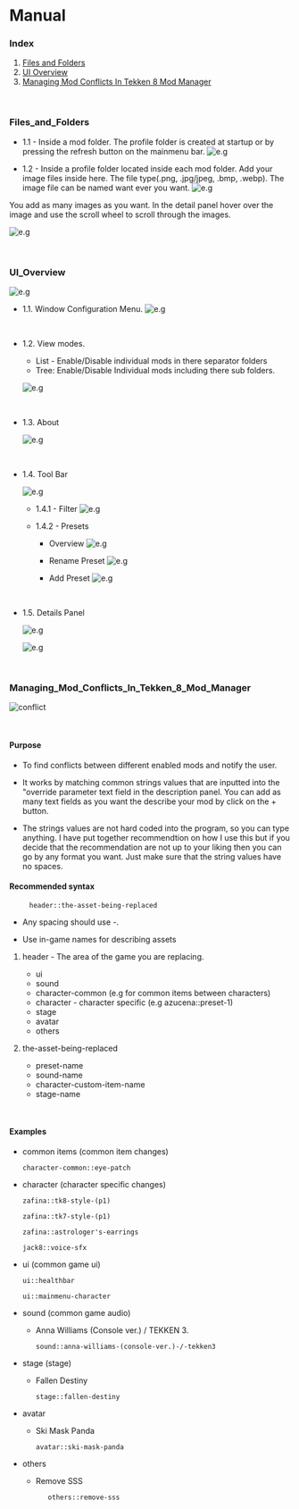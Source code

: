 
# Manual


### Index
1. [Files and Folders](#Files_and_Folders)
2. [UI Overview](#UI_Overview)
3. [Managing Mod Conflicts In Tekken 8 Mod Manager](#Managing_Mod_Conflicts_In_Tekken_8_Mod_Manager)




<p>&nbsp;</p>



   ### Files_and_Folders

   - 1.1 - Inside a mod folder. The profile folder is created at startup or by pressing the refresh button on the mainmenu bar.
      ![e.g](assets/manual/file_folders/mod.png)


   - 1.2 - Inside a profile folder located inside each mod folder. Add your image files inside here. The file type(.png, .jpg/jpeg, .bmp, .webp). The image file can be named want ever you want.
   ![e.g](assets/manual/file_folders/profile.png)
   
   You add as many images as you want. In the detail panel hover over the image and use the scroll wheel to scroll through the images.
   
   ![e.g](assets/manual/ui/thumbnail.gif)


   <p>&nbsp;</p>



   
   ### UI_Overview
   ![e.g](assets/manual/ui/ui.png) 


   - 1.1. Window Configuration Menu.
   ![e.g](assets/manual/ui/config.gif)
   

   <p>&nbsp;</p>


   - 1.2. View modes.
     - List - Enable/Disable individual mods in there separator folders 
     - Tree: Enable/Disable Individual mods including there sub folders.
      
      ![e.g](assets/manual/ui/viewmodes.png)



   <p>&nbsp;</p>


   - 1.3. About

      ![e.g](assets/manual/ui/about.png)



   <p>&nbsp;</p>



   - 1.4. Tool Bar
      
      ![e.g](assets/manual/ui/bar.png)


      - 1.4.1 - Filter
         ![e.g](assets/manual/ui/filter.gif)



      - 1.4.2 - Presets

         - Overview
         ![e.g](assets/manual/ui/presets.gif)

         - Rename Preset
         ![e.g](assets/manual/ui/rename.gif)


         - Add Preset
          ![e.g](assets/manual/ui/addtopresets.gif)


         
   <p>&nbsp;</p>
 
   

   - 1.5.  Details Panel
   
      ![e.g](assets/manual/ui/detailspanel.png)


      ![e.g](assets/manual/ui/detailspanel.gif)
   





<p>&nbsp;</p>



   ### Managing_Mod_Conflicts_In_Tekken_8_Mod_Manager


   ![conflict](assets/manual/conflict/conflicts.gif)


   <p>&nbsp;</p>


   #### Purpose

   - To find conflicts between different enabled mods and notify the user.

   - It works by matching common strings values that are inputted into the "override parameter text field in the description panel. You can add as many text fields as you want the describe your mod by click on the + button.

   - The strings values are not hard coded into the program, so you can type anything. I have put together recommendtion on how I use this but if you decide that the recommendation are not up to your liking then you can go by any format you want. Just make sure that the string values have no spaces.



   #### Recommended syntax

         header::the-asset-being-replaced

   - Any spacing should use -.

   - Use in-game names for describing assets




   1. header - The area of the game you are replacing.

         - ui
         - sound
         - character-common (e.g for common items between characters)
         - character - character specific (e.g azucena::preset-1)
         - stage
         - avatar
         - others




   2. the-asset-being-replaced 

         - preset-name 
         - sound-name
         - character-custom-item-name
         - stage-name





   <p>&nbsp;</p>



   #### Examples

   - common items (common item changes)

         character-common::eye-patch




   - character (character specific changes)

         zafina::tk8-style-(p1)

         zafina::tk7-style-(p1)

         zafina::astrologer's-earrings
         
         jack8::voice-sfx





   - ui (common game ui)

         ui::healthbar

         ui::mainmenu-character



   - sound (common game audio)


      - Anna Williams (Console ver.) / TEKKEN 3.

            sound::anna-williams-(console-ver.)-/-tekken3




   - stage (stage)
            
      - Fallen Destiny

            stage::fallen-destiny 




   - avatar

      - Ski Mask Panda

            avatar::ski-mask-panda


   - others
      - Remove SSS
      
               others::remove-sss







